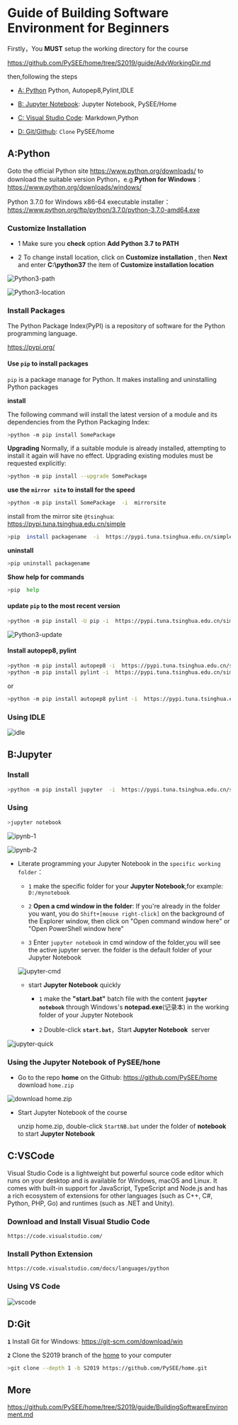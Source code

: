 # Guide of  Building Software Environment for Beginners

Firstly，You **MUST** setup the working directory for the course

https://github.com/PySEE/home/tree/S2019/guide/AdvWorkingDir.md

then,following the steps

* [A: Python](#A:Python) Python, Autopep8,Pylint,IDLE

* [B: Jupyter Notebook](#B:Jupyter): Jupyter Notebook, PySEE/Home

* [C: Visual Studio Code](#C:VSCode): Markdown,Python
  
* [D: Git/Github](#D:Git): `Clone` PySEE/home

## A:Python

Goto the official Python site  https://www.python.org/downloads/ to download the suitable version Python，e.g.**Python for Windows**： https://www.python.org/downloads/windows/

Python 3.7.0 for Windows x86-64 executable installer：
https://www.python.org/ftp/python/3.7.0/python-3.7.0-amd64.exe

###  Customize Installation
      
* 1  Make sure you **check** option **Add Python 3.7 to PATH**

* 2  To change install location, click on **Customize installation** , then **Next** and enter **C:\python37** the item of  **Customize installation location**
            
 
![Python3-path](./img/python37-path.jpg)

![Python3-location](./img/python37-location.jpg)
   

### Install Packages

The Python Package Index(PyPI) is a repository of software for the Python programming language.

https://pypi.org/

#### Use `pip` to install packages

`pip` is a package manage for Python. It makes installing and uninstalling Python packages

**install** 

The following command will install the latest version of a module and its dependencies from the Python Packaging Index:

```bash
>python -m pip install SomePackage  
```

**Upgrading**
Normally, if a suitable module is already installed, attempting to install it again will have no effect. Upgrading existing modules must be requested explicitly:

```bash
>python -m pip install --upgrade SomePackage  
```

**use the `mirror site`  to install for the speed**

```bash
>python -m pip install SomePackage  -i  mirrorsite  
``` 

install from the mirror site `@tsinghua`: https://pypi.tuna.tsinghua.edu.cn/simple

```bash
>pip  install packagename  -i  https://pypi.tuna.tsinghua.edu.cn/simple
```

**uninstall**  

```bash
>pip uninstall packagename  
```

**Show help for commands**

```bash
>pip  help  
```

#### update `pip` to the most recent version

```bash
>python -m pip install -U pip -i  https://pypi.tuna.tsinghua.edu.cn/simple
```
![Python3-update](./img/python37-update-pip.jpg)

#### Install autopep8, pylint

```bash  
>python -m pip install autopep8 -i  https://pypi.tuna.tsinghua.edu.cn/simple
>python -m pip install pylint -i  https://pypi.tuna.tsinghua.edu.cn/simple
```

or

```bash  
>python -m pip install autopep8 pylint -i  https://pypi.tuna.tsinghua.edu.cn/simple
```

### Using IDLE

![idle](./img/idle.png)

## B:Jupyter

### Install 
  
```bash       
>python -m pip install jupyter  -i  https://pypi.tuna.tsinghua.edu.cn/simple
```    

### Using

```bash       
>jupyter notebook
```    

![ipynb-1](./img/ipynb-1.png)

![ipynb-2](./img/ipynb-2.png)

* Literate programming your Jupyter Notebook in the `specific working folder`：

  * `1` make the specific folder for  your **Jupyter Notebook**,for example: `D:/mynotebook`

  * `2` **Open a cmd window in the folder**:  If you're already in the folder you want, you do `Shift+[mouse right-click]` on the background of the Explorer window, then click on "Open command window here" or "Open PowerShell window here"

  * `3` Enter `jupyter notebook` in cmd window of the folder,you will see the active jupyter server. the folder is the default  folder of your Jupyter Notebook 

   ![jupyter-cmd](./img/jupyter-cmd.jpg) 

     *  start **Jupyter Notebook** quickly 

         * `1` make the **"start.bat"** batch file with the content **`jupyter notebook`** through Windows's **notepad.exe**(记录本)  in the working folder of your Jupyter Notebook

         * `2` Double-click **`start.bat`**，Start **Jupyter Notebook**  server

 ![jupyter-quick](./img/jupyter-bat.jpg) 

### Using the Jupyter Notebook of  PySEE/hone

* Go to the repo **home** on the Github: https://github.com/PySEE/home download `home.zip`

![download home.zip](./img/downloadhome.jpg)

* Start Jupyter Notebook of the course
 
  unzip home.zip, double-click  `StartNB.bat`  under the folder of **notebook** to start **Jupyter Notebook** 

## C:VSCode

Visual Studio Code is a lightweight but powerful source code editor which runs on your desktop and is available for Windows, macOS and Linux. It comes with built-in support for JavaScript, TypeScript and Node.js and has a rich ecosystem of extensions for other languages (such as C++, C#, Python, PHP, Go) and runtimes (such as .NET and Unity). 

### Download and Install Visual Studio Code 
 
    https://code.visualstudio.com/

### Install Python Extension

    https://code.visualstudio.com/docs/languages/python

### Using VS Code

![vscode](./img/vscode.png)

## D:Git

**`1`** Install Git for Windows: https://git-scm.com/download/win

**`2`** Clone the S2019 branch of the [home](https://github.com/PySEE/home) to your computer

```bash
>git clone --depth 1 -b S2019 https://github.com/PySEE/home.git
```

## More

https://github.com/PySEE/home/tree/S2019/guide/BuildingSoftwareEnvironment.md 